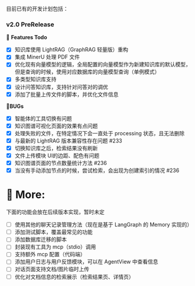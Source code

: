 目前已有的开发计划包括：


### v2.0 PreRelease

💭 **Features Todo**
- [x] 知识库使用 LightRAG（GraphRAG 轻量版）重构
- [x] 集成 MinerU 处理 PDF 文件
- [x] 优化现有向量模型的逻辑，全局配置的向量模型作为新建知识库的默认模型，但是查询的时候，使用对应数据库的向量模型查询（单例模式）
- [x] 多类型知识库支持
- [x] 设计问答知识库，支持针对问答对的调优
- [x] 添加了批量上传文件的脚本，并优化文件信息

🐛**BUGs**
- [x] 智能体的工具切换有问题
- [x] 知识图谱可视化页面的效果有点问题
- [x] 处理失败的文件，在特定情况下会一直处于 processing 状态，且无法删除
- [x] 与最新的 LightRAG 版本兼容性存在问题 #233
- [x] 切换知识库之后，检索结果没有刷新
- [x] 文件上传模块 UI的边距、配色有问题
- [x] 知识图谱页面的节点数量统计方法 #236
- [x] 当没有手动添加节点的时候，尝试检索，会出现为创建索引的情况 #236

# 💯 More:

下面的功能会放在后续版本实现，暂时未定


- [ ] 使用其他的聊天记录管理方法（现在是基于 LangGraph 的 Memory 实现的）
- [ ] 添加测试脚本，覆盖最常见的功能
- [ ] 添加数据库迁移的脚本
- [ ] 封装现有工具为 mcp（stdio）调用
- [ ] 支持额外 mcp 配置（代码端）
- [ ] 添加用户日志与用户反馈模块，可以在 AgentView 中查看信息
- [ ] 对话页面支持文档/图片临时上传
- [ ] 优化对文档信息的检索展示（检索结果页、详情页）
